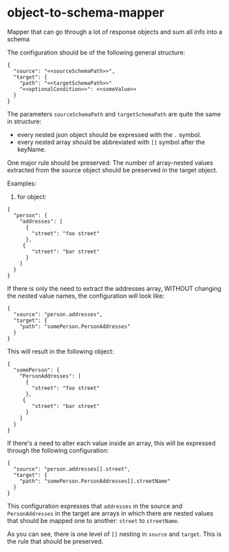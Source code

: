 # object-to-schema-mapper
Mapper that can go through a lot of response objects and sum all info into a schema

The configuration should be of the following general structure:
```
{
  "source": "<<sourceSchemaPath>>",
  "target": {
    "path": "<<targetSchemaPath>>"
    "<<optionalCondition>>": <<someValue>>
  }
}
```

The parameters `sourceSchemaPath` and `targetSchemaPath` are quite the same in structure:
- every nested json object should be expressed with the `.` symbol.
- every nested array should be abbreviated with `[]` symbol after the keyName.

One major rule should be preserved: The number of array-nested values extracted from the source object should be preserved in the target object.

Examples:

1. for object:
```
{
  "person": {
    "addresses": [
      {
        "street": "foo street"
      },
     {
        "street": "bar street"
      }
    ]
  }
}
```
If there is only the need to extract the addresses array, WITHOUT changing the nested value names, the configuration will look like:
```
{
  "source": "person.addresses",
  "target": {
    "path": "somePerson.PersonAddresses"
  }
}
```

This will result in the following object:
```
{
  "somePerson": {
    "PersonAddresses": [
      {
        "street": "foo street"
      },
     {
        "street": "bar street"
      }
    ]
  }
}
```

If there's a need to alter each value inside an array, this will be expressed through the following configuration:
```
{
  "source": "person.addresses[].street",
  "target": {
    "path": "somePerson.PersonAddresses[].streetName"
  }
}
```

This configuration expresses that `addresses` in the source and `PersonAddresses` in the target are arrays in which there are nested values that should be mapped one to another: `street` to `streetName`.

As you can see, there is one level of `[]` nesting in `source` and `target`. This is the rule that should be preserved.
